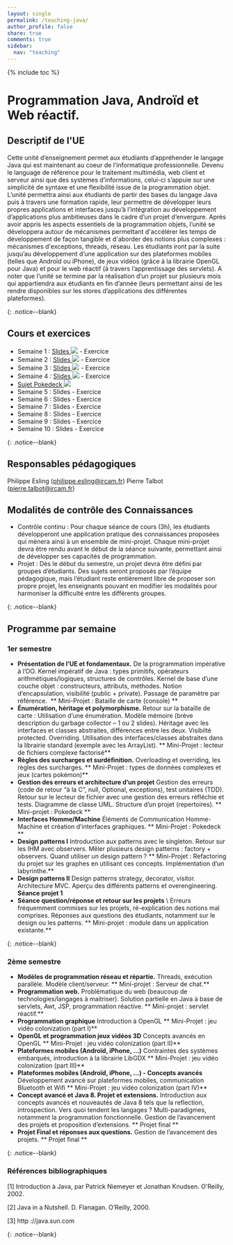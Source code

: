 ```yaml
---
layout: single
permalink: /teaching-java/
author_profile: false
share: true
comments: true
sidebar:
  nav: "teaching"
---
```


<script language="JavaScript" type="text/javascript" src="https://code.jquery.com/jquery-latest.min.js"></script>
<script>
$(document).ready(function(){
    $(".abuttons").click(function () {
        var idname= $(this).data('divid');
        $("#"+idname).show("slow");
    });
    $("#div1").hide();
    $("#div2").hide();
    $("#div3").hide();
});
</script>

{% include toc %}

# Programmation Java, Androïd et Web réactif.

## Descriptif de l'UE

<div markdown = "1">

Cette unité d’enseignement permet aux étudiants d’appréhender le langage Java qui est maintenant au coeur de l’informatique professionnelle. Devenu le language de référence pour le traitement multimédia, web client et serveur ainsi que des systèmes d’informations, celui-ci s’appuie sur une simplicité de syntaxe et une flexibilité issue de la programmation objet. L’unité permettra ainsi aux étudiants de partir des bases du langage Java puis à travers une formation rapide, leur permettre de développer leurs propres applications et interfaces jusqu’à l’intégration au développement d’applications plus ambitieuses dans le cadre d’un projet d’envergure. Après avoir appris les aspects essentiels de la programmation objets, l’unité se développera autour de mécanismes permettant d'accélérer les temps de développement de façon tangible et d'aborder des notions plus complexes : mécanismes d'exceptions, threads, réseau. Les étudiants iront par la suite jusqu’au développement d’une application sur des plateformes mobiles (telles que Androïd ou iPhone), de jeux vidéos (grâce à la librairie OpenGL pour Java) et pour le web réactif (à travers l’apprentissage des servlets). A noter que l’unité se termine par la réalisation d’un projet sur plusieurs mois qui appartiendra aux étudiants en fin d’année (leurs permettant ainsi de les rendre disponibles sur les stores d’applications des différentes plateformes).

</div>{: .notice--blank}

## Cours et exercices

<div markdown = "1">

  - Semaine 1 : [Slides ![](../images/pdf.png)](../documents/cours1.pdf) - Exercice 
  - Semaine 2 : [Slides ![](../images/pdf.png)](../documents/cours2.pdf) - Exercice 
  - Semaine 3 : [Slides ![](../images/pdf.png)](../documents/cours3.pdf) - Exercice 
  - Semaine 4 : [Slides ![](../images/pdf.png)](../documents/cours4.pdf) - Exercice
  - [Sujet Pokedeck ![](../images/pdf.png)](../documents/Java_Pokedeck.pdf)
  - Semaine 5 : Slides - Exercice 
  - Semaine 6 : Slides - Exercice 
  - Semaine 7 : Slides - Exercice
  - Semaine 8 : Slides - Exercice 
  - Semaine 9 : Slides - Exercice 
  - Semaine 10 : Slides - Exercice 

</div>{: .notice--blank}


## Responsables pédagogiques

Philippe Esling (philippe.esling@ircam.fr)
Pierre Talbot (pierre.talbot@ircam.fr)

## Modalités de contrôle des Connaissances

<div markdown = "1">

  * Contrôle continu	: Pour chaque séance de cours (3h), les étudiants développeront une application pratique des connaissances proposées qui mènera ainsi à un ensemble de mini-projet. Chaque mini-projet devra être rendu avant le début de la séance suivante, permettant ainsi de développer ses capacités de programmation.
  * Projet			: Dès le début du semestre, un projet devra être défini par groupes d’étudiants. Des sujets seront proposés par l’équipe pédagogique, mais l’étudiant reste entièrement libre de proposer son propre projet, les enseignants pouvant en modifier les modalités pour harmoniser la difficulté entre les différents groupes.

</div>{: .notice--blank}

## Programme par semaine

### 1er semestre

<div markdown = "1">

  - __Présentation de l’UE et fondamentaux.__ 
  De la programmation impérative à l’OO. Kernel impératif de Java : types primitifs, opérateurs arithmétiques/logiques, structures de contrôles. Kernel de base d’une couche objet : constructeurs, attributs, méthodes. Notion d’encapsulation, visibilité (public + private). Passage de paramètre par référence. 
  ** Mini-Projet : Bataille de carte (console) **
  - __Énumération, héritage et polymorphisme.__ 
  Retour sur la bataille de carte : Utilisation d’une énumération. Modèle mémoire (brève description du garbage collector – 1 ou 2 slides). Héritage avec les interfaces et classes abstraites, différences entre les deux. Visibilté protected. Overriding. Utilisation des interfaces/classes abstraites dans la librairie standard (exemple avec les ArrayList). 
  ** Mini-Projet : lecteur de fichiers complexe factorisé**
  - __Règles des surcharges et surdéfinition.__ 
  Overloading et overriding, les règles des surcharges. 
  ** Mini-Projet : types de données complexes et jeux (cartes pokémon)**
  - __Gestion des erreurs et architecture d’un projet__ 
  Gestion des erreurs (code de retour “à la C”, null, Optional<T>, exceptions), test unitaires (TDD). Retour sur le lecteur de fichier avec une gestion des erreurs réfléchie et tests. Diagramme de classe UML. Structure d’un projet (repertoires). 
  ** Mini-projet : Pokedeck **
  - __Interfaces Homme/Machine__ 
  Éléments de Communication Homme-Machine et création d’interfaces graphiques. 
  ** Mini-Projet : Pokedeck **
  - __Design patterns I__ 
  Introduction aux patterns avec le singleton. Retour sur les IHM avec observers. Mêler plusieurs design patterns : factory + observers. Quand utiliser un design pattern ? 
  ** Mini-Projet : Refactoring du projet sur les graphes en utilisant ces concepts. Implémentation d’un labyrinthe.**
  - __Design patterns II__ 
  Design patterns strategy, decorator, visitor. Architecture MVC. Aperçu des différents patterns et overengineering. 
  **Séance projet 1**
  - __Séance question/réponse et retour sur les projets__ \\ Erreurs fréquemment commises sur les projets, ré-explication des notions mal comprises. Réponses aux questions des étudiants, notamment sur le design ou les patterns. 
  ** Mini-projet : module dans un application existante.**

</div>{: .notice--blank}

### 2ème semestre 

<div markdown = "1">

  - __Modèles de programmation réseau et répartie.__
  Threads, exécution parallèle. Modèle client/serveur.
  ** Mini-projet : Serveur de chat.**
  - __Programmation web.__ 
  Problématique du web (beaucoup de technologies/langages à maitriser). Solution partielle en Java à base de servlets, Awt, JSP, programmation réactive. 
  ** Mini-projet : servlet réactif.**
  - __Programmation graphique__ 
  Introduction à OpenGL 
  ** Mini-Projet : jeu vidéo colonization (part I)**
  - __OpenGL et programmation jeux vidéos 3D__ 
  Concepts avancés en OpenGL 
  ** Mini-Projet : jeu vidéo colonization (part II)**
  - __Plateformes mobiles (Androïd, iPhone, ...)__ 
  Contraintes des systèmes embarqués, introduction à la librairie LibGDX 
  ** Mini-Projet : jeu vidéo colonization (part III)**
  - __Plateformes mobiles (Androïd, iPhone, …) - Concepts avancés__ 
  Développement avancé sur plateformes mobiles, communication Bluetooth et Wifi 
  ** Mini-Projet : jeu vidéo colonization (part IV)**
  - __Concept avancé et Java 8. Projet et extensions.__
  Introduction aux concepts avancés et nouveautés de Java 8 tels que la reflection, introspection. Vers quoi tendent les langages ? Multi-paradigmes, notamment la programmation fonctionnelle. Gestion de l’avancement des projets et proposition d’extensions. 
  ** Projet final **
  - __Projet Final et réponses aux questions.__ 
  Gestion de l’avancement des projets. 
  ** Projet final **

</div>{: .notice--blank}

### Références bibliographiques

<div markdown = "1">

[1] Introduction à Java, par Patrick Niemeyer et Jonathan Knudsen. O'Reilly, 2002.

[2] Java in a Nutshell. D. Flanagan. O’Reilly, 2000.

[3] http ://java.sun.com


</div>{: .notice--blank}
